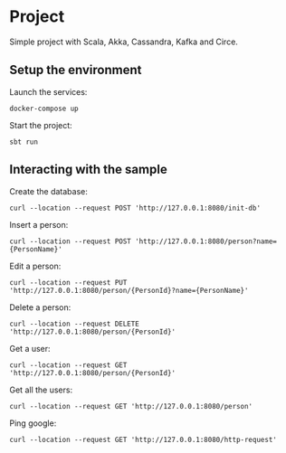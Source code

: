 # Project

Simple project with Scala, Akka, Cassandra, Kafka and Circe.

## Setup the environment 

Launch the services:

    docker-compose up

Start the project:

    sbt run

## Interacting with the sample

Create the database:

    curl --location --request POST 'http://127.0.0.1:8080/init-db'

Insert a person:

    curl --location --request POST 'http://127.0.0.1:8080/person?name={PersonName}'

Edit a person:

    curl --location --request PUT 'http://127.0.0.1:8080/person/{PersonId}?name={PersonName}'

Delete a person:

    curl --location --request DELETE 'http://127.0.0.1:8080/person/{PersonId}'

Get a user:

    curl --location --request GET 'http://127.0.0.1:8080/person/{PersonId}'

Get all the users:

    curl --location --request GET 'http://127.0.0.1:8080/person'

Ping google:

    curl --location --request GET 'http://127.0.0.1:8080/http-request'
